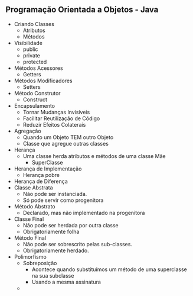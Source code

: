 ## Programação Orientada a Objetos - Java

- Criando Classes
  - Atributos
  - Métodos
- Visibilidade
  - public
  - private
  - protected
- Métodos Acessores
  - Getters
- Métodos Modificadores
  - Setters
- Método Construtor
  - Construct
- Encapsulamento
  - Tornar Mudanças Invisíveis
  - Facilitar Reutilização de Código
  - Reduzir Efeitos Colaterais
- Agregação
  - Quando um Objeto TEM outro Objeto
  - Classe que agregue outras classes
- Herança
  - Uma classe herda atributos e métodos de uma classe Mãe
    - SuperClasse
- Herança de Implementação
  - Herança pobre
- Herança de Diferença
- Classe Abstrata
  - Não pode ser instanciada.
  - Só pode servir como progenitora
- Método Abstrato
  - Declarado, mas não implementado na progenitora
- Classe Final
  - Não pode ser herdada por outra classe
  - Obrigatoriamente folha
- Método Final
  - Não pode ser sobrescrito pelas sub-classes.
  - Obrigatoriamente herdado.
- Polimorfismo
  - Sobreposição
    - Acontece quando substituímos um método de uma superclasse na sua subclasse
    - Usando a mesma assinatura
  - 

